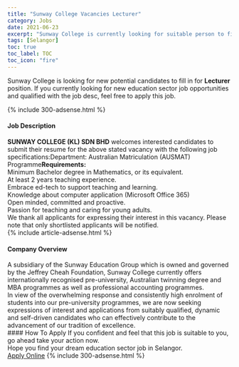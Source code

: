 ```yaml
---
title: "Sunway College Vacancies Lecturer" 
category: Jobs 
date: 2021-06-23 
excerpt: "Sunway College is currently looking for suitable person to fill in the Lecturer which positioned at Selangor" 
tags: [Selangor] 
toc: true 
toc_label: TOC 
toc_icon: "fire" 
--- 
```


<p>Sunway College is looking for new potential candidates to fill in for <b>Lecturer</b> position. If you currently looking for new education sector job opportunities and qualified with the job desc, feel free to apply this job.
</p>{% include 300-adsense.html %} 
<div><div><h4>Job Description</h4></div><div><div><span><div><div><strong>SUNWAY COLLEGE (KL) SDN BHD</strong> welcomes interested candidates to submit their resume for the above stated vacancy with the following job specifications:Department: Australian Matriculation (AUSMAT) Programme<strong>Requirements:</strong><div>Minimum Bachelor degree in Mathematics, or its equivalent.<br>At least 2 years teaching experience.<br>Embrace ed-tech to support teaching and learning.<br>Knowledge about computer application (Microsoft Office 365)<br>Open minded, committed and proactive.<br>Passion for teaching and caring for young adults.</div>We thank all applicants for expressing their interest in this vacancy. Please note that only shortlisted applicants will be notified.</div></div></span></div></div></div> 
{% include article-adsense.html %} 
<div><div><h4>Company Overview</h4></div><div><div><span><div><div>
	A subsidiary of the Sunway Education Group which is owned and governed by the Jeffrey Cheah Foundation, Sunway College currently offers internationally recognised pre-university, Australian twinning degree and MBA programmes as well as professional accounting programmes.</div>
<div>
	In view of the overwhelming response and consistently high enrolment of students into our pre-university programmes, we are now seeking expressions of interest and applications from suitably qualified, dynamic and self-driven candidates who can effectively contribute to the advancement of our tradition of excellence.</div></div></span></div></div></div> 
#### How To Apply 
If you confident and feel that this job is suitable to you, go ahead take your action now. <br/> 
Hope you find your dream education sector job in Selangor. <br/> 
<a href="https://www.jobstreet.com.my/en/job/lecturer-4594693?jobId=jobstreet-my-job-4594693" class="btn btn--info" target="_blank" rel="nofollow noopenner">Apply Online</a> 
{% include 300-adsense.html %} 